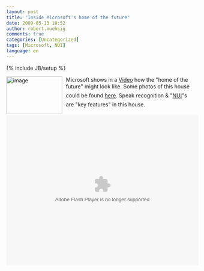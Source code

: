 ```yaml
---
layout: post
title: "Inside Microsoft's home of the future"
date: 2009-05-13 10:52
author: robert.muehsig
comments: true
categories: [Uncategorized]
tags: [Microsoft, NUI]
language: en
---
```

{% include JB/setup %}
<p><a href="{{BASE_PATH}}/assets/wp-images-en/image88.png"><img style="border-right-width: 0px; margin: 0px 10px 0px 0px; display: inline; border-top-width: 0px; border-bottom-width: 0px; border-left-width: 0px" title="image" border="0" alt="image" align="left" src="{{BASE_PATH}}/assets/wp-images-en/image-thumb104.png" width="149" height="100" /></a> </p>  <p>Microsoft shows in a <a href="http://www.neowin.net/news/main/09/05/13/inside-microsofts-home-of-the-future-video">Video</a> how the "home of the future" might look like. Some photos of this house could be found <a href="http://seattletimes.nwsource.com/html/photogalleries/businesstechnology1430/1.html">here</a>. Speak recognition &amp; "<a href="http://en.wikipedia.org/wiki/Natural_User_Interface">NUI</a>"s are "key features" in this house.</p>  
 
<!--more-->
<object width="512" height="400"><param name="movie" value="http://news.bbc.co.uk/player/emp/external/player.swf"></param><param name="allowFullScreen" value="true"></param><param name="allowScriptAccess" value="always"></param><param name="FlashVars" value="config_settings_showPopoutCta=false&amp;config_settings_language=default&amp;config=http://news.bbc.co.uk/player/emp/config/default.xml?1.3.105_2.10.7938_7967_20090406152952&amp;playlist=http://news.bbc.co.uk/media/emp/8040000/8046600/8046659.xml&amp;config_settings_showUpdatedInFooter=true&amp;config_settings_showFooter=true&amp;config_settings_showPopoutButton=false&amp;config_settings_showPopoutCta=false"></param><embed src="http://news.bbc.co.uk/player/emp/external/player.swf" type="application/x-shockwave-flash" allowfullscreen="true" allowScriptAccess="always" width="512" height="400" FlashVars="config_settings_showPopoutCta=false&config_settings_language=default&config=http://news.bbc.co.uk/player/emp/config/default.xml?1.3.105_2.10.7938_7967_20090406152952&playlist=http://news.bbc.co.uk/media/emp/8040000/8046600/8046659.xml&config_settings_showUpdatedInFooter=true&config_settings_showFooter=true&config_settings_showPopoutButton=false&config_settings_showPopoutCta=false"></embed></object>
